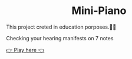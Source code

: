 <h1 align='center'>Mini-Piano</h1>
This project creted in education porposes.👨‍🎓
<p>
Checking your hearing manifests on 7 notes
</p>

<a href='https://https://nickyeromin.github.io/Mini-Piano//'>👉 Play here 👈</a>
